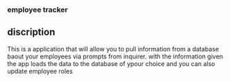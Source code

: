 ### employee tracker ###
## discription ##
This is a application that will allow you to pull information from a database baout your employees via prompts from inquirer.
with the information given the app loads the data to the database of ypour choice and you can also update employee roles 
